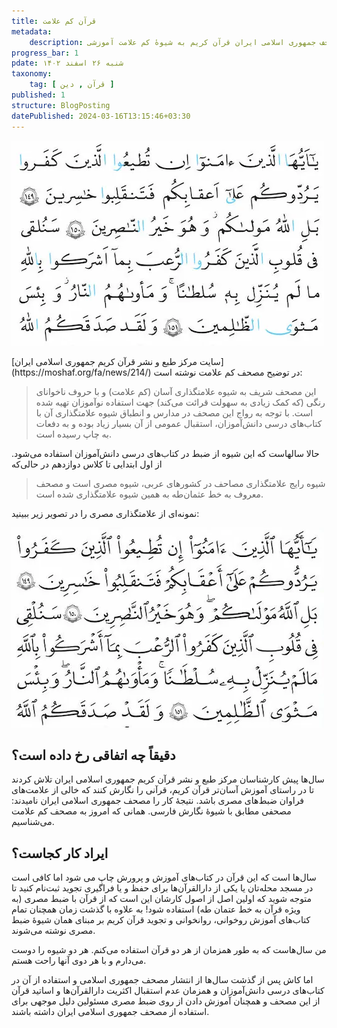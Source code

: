```yaml
---
title: قرآن کم علامت
metadata: 
    description: نقد و بررسی مصحف جمهوری اسلامی ایران قرآن کریم به شیوهٔ کم علامت آموزشی
progress_bar: 1
pdate: شنبه ۲۶ اسفند ۱۴۰۲
taxonomy:
    tag: [ قرآن , دین ]
published: 1
structure: BlogPosting
datePublished: 2024-03-16T13:15:46+03:30
---
```

![ یک صفحه از قرآن کریم به شیوه کم علامت ](1898.webp?classes=center&loading=lazy)
<div class="align-center">
</div>
[سایت مرکز طبع و نشر قرآن کریم جمهوری اسلامی ایران](https://moshaf.org/fa/news/214/)
 در توضیح مصحف کم علامت نوشته است:

> این مصحف شریف به شیوه علامتگذاری آسان (کم علامت) و با حروف ناخوانای رنگی (که کمک زیادی به سهولت قرائت می‌کند) جهت استفاده نوآموزان تهیه شده است. با توجه به رواج این مصحف در مدارس و انطباق شیوه علامتگذاری آن با کتاب‌های درسی دانش‌آموزان، استقبال عمومی از آن بسیار زیاد بوده و به دفعات به چاپ رسیده است. 

حالا سالهاست که این شیوه از ضبط در کتاب‌های درسی دانش‌آموزان استفاده می‌شود. از اول ابتدایی تا کلاس دوازدهم در حالی‌که

> شیوه رایج علامتگذاری مصاحف در کشورهای عربی، شیوه مصری است و مصحف معروف به خط عثمان‌طه به همین شیوه علامتگذاری شده است. 

نمونه‌ای از علامتگذاری مصری را در تصویر زیر ببینید:

![ یک صفحه از قرآن کریم به شیوه مصری](3248.webp?classes=center&loading=lazy)

## دقیقاً چه اتفاقی رخ داده است؟

سال‌ها پیش کارشناسان مرکز طبع و نشر قرآن کریم جمهوری اسلامی ایران تلاش کردند تا در راستای آموزش آسان‌تر قرآن کریم، قرآنی را نگارش کنند که خالی از علامت‌های فراوان ضبط‌های مصری باشد. نتیجهٔ کار را مصحف جمهوری اسلامی ایران نامیدند: مصحفی مطابق با شیوهٔ نگارش فارسی. همانی که امروز به مصحف کم علامت می‌شناسیم.

## ایراد کار کجاست؟

سال‌ها است که این قرآن در کتاب‌های آموزش و پرورش چاپ می شود اما کافی است در مسجد محله‌تان یا یکی از دارالقرآن‌ها برای حفظ و یا فراگیری تجوید ثبت‌نام کنید تا متوجه شوید که اولین اصل از اصول کارشان این است که از قرآن با ضبط مصری (به ویژه قرآن به خط عتمان طه) استفاده شود! به علاوه با گذشت زمان همچنان تمام کتاب‌های آموزش روخوانی، روانخوانی و تجوید قرآن کریم بر مبنای همان شیوهٔ ضبط مصری نوشته می‌شوند.

من سال‌هاست که به طور همزمان از هر دو قرآن استفاده می‌کنم. هر دو شیوه را دوست می‌دارم و با هر دوی آنها راحت هستم.

اما کاش پس از گذشت سال‌ها از انتشار مصحف جمهوری اسلامی و استفاده از آن در کتاب‌های درسی دانش‌آموزان و همزمان عدم استقبال اکثریت دارالقرآن‌ها و اساتید قرآن از این مصحف و همچنان آموزش دادن از روی ضبط مصری مسئولین دلیل موجهی برای استفاده از مصحف جمهوری اسلامی ایران داشته باشند. 